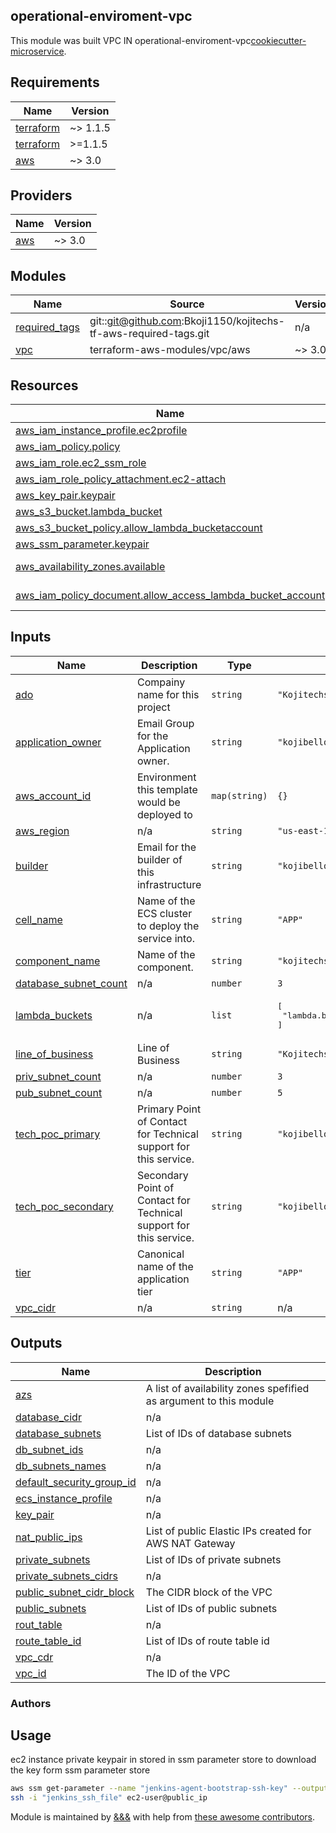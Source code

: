 ## operational-enviroment-vpc

This module was built VPC IN operational-enviroment-vpc[cookiecutter-microservice](https://github.com/Bkoji1150/AWS-S3-CROSS-ACCOUNT-ACCESS-WITH-TERRAFORM).

<!-- prettier-ignore-start -->
<!-- BEGINNING OF PRE-COMMIT-TERRAFORM DOCS HOOK -->
## Requirements

| Name | Version |
|------|---------|
| <a name="requirement_terraform"></a> [terraform](#requirement\_terraform) | ~> 1.1.5 |
| <a name="requirement_terraform"></a> [terraform](#requirement\_terraform) | >=1.1.5 |
| <a name="requirement_aws"></a> [aws](#requirement\_aws) | ~> 3.0 |

## Providers

| Name | Version |
|------|---------|
| <a name="provider_aws"></a> [aws](#provider\_aws) | ~> 3.0 |

## Modules

| Name | Source | Version |
|------|--------|---------|
| <a name="module_required_tags"></a> [required\_tags](#module\_required\_tags) | git::git@github.com:Bkoji1150/kojitechs-tf-aws-required-tags.git | n/a |
| <a name="module_vpc"></a> [vpc](#module\_vpc) | terraform-aws-modules/vpc/aws | ~> 3.0 |

## Resources

| Name | Type |
|------|------|
| [aws_iam_instance_profile.ec2profile](https://registry.terraform.io/providers/hashicorp/aws/latest/docs/resources/iam_instance_profile) | resource |
| [aws_iam_policy.policy](https://registry.terraform.io/providers/hashicorp/aws/latest/docs/resources/iam_policy) | resource |
| [aws_iam_role.ec2_ssm_role](https://registry.terraform.io/providers/hashicorp/aws/latest/docs/resources/iam_role) | resource |
| [aws_iam_role_policy_attachment.ec2-attach](https://registry.terraform.io/providers/hashicorp/aws/latest/docs/resources/iam_role_policy_attachment) | resource |
| [aws_key_pair.keypair](https://registry.terraform.io/providers/hashicorp/aws/latest/docs/resources/key_pair) | resource |
| [aws_s3_bucket.lambda_bucket](https://registry.terraform.io/providers/hashicorp/aws/latest/docs/resources/s3_bucket) | resource |
| [aws_s3_bucket_policy.allow_lambda_bucketaccount](https://registry.terraform.io/providers/hashicorp/aws/latest/docs/resources/s3_bucket_policy) | resource |
| [aws_ssm_parameter.keypair](https://registry.terraform.io/providers/hashicorp/aws/latest/docs/resources/ssm_parameter) | resource |
| [aws_availability_zones.available](https://registry.terraform.io/providers/hashicorp/aws/latest/docs/data-sources/availability_zones) | data source |
| [aws_iam_policy_document.allow_access_lambda_bucket_account](https://registry.terraform.io/providers/hashicorp/aws/latest/docs/data-sources/iam_policy_document) | data source |

## Inputs

| Name | Description | Type | Default | Required |
|------|-------------|------|---------|:--------:|
| <a name="input_ado"></a> [ado](#input\_ado) | Compainy name for this project | `string` | `"Kojitechs"` | no |
| <a name="input_application_owner"></a> [application\_owner](#input\_application\_owner) | Email Group for the Application owner. | `string` | `"kojibello058@gmail.com"` | no |
| <a name="input_aws_account_id"></a> [aws\_account\_id](#input\_aws\_account\_id) | Environment this template would be deployed to | `map(string)` | `{}` | no |
| <a name="input_aws_region"></a> [aws\_region](#input\_aws\_region) | n/a | `string` | `"us-east-1"` | no |
| <a name="input_builder"></a> [builder](#input\_builder) | Email for the builder of this infrastructure | `string` | `"kojibello058@gmail.com"` | no |
| <a name="input_cell_name"></a> [cell\_name](#input\_cell\_name) | Name of the ECS cluster to deploy the service into. | `string` | `"APP"` | no |
| <a name="input_component_name"></a> [component\_name](#input\_component\_name) | Name of the component. | `string` | `"kojitechs-vpc"` | no |
| <a name="input_database_subnet_count"></a> [database\_subnet\_count](#input\_database\_subnet\_count) | n/a | `number` | `3` | no |
| <a name="input_lambda_buckets"></a> [lambda\_buckets](#input\_lambda\_buckets) | n/a | `list` | <pre>[<br>  "lambda.bucket.secrets.rotation"<br>]</pre> | no |
| <a name="input_line_of_business"></a> [line\_of\_business](#input\_line\_of\_business) | Line of Business | `string` | `"Kojitechs"` | no |
| <a name="input_priv_subnet_count"></a> [priv\_subnet\_count](#input\_priv\_subnet\_count) | n/a | `number` | `3` | no |
| <a name="input_pub_subnet_count"></a> [pub\_subnet\_count](#input\_pub\_subnet\_count) | n/a | `number` | `5` | no |
| <a name="input_tech_poc_primary"></a> [tech\_poc\_primary](#input\_tech\_poc\_primary) | Primary Point of Contact for Technical support for this service. | `string` | `"kojibello058@gmail.com"` | no |
| <a name="input_tech_poc_secondary"></a> [tech\_poc\_secondary](#input\_tech\_poc\_secondary) | Secondary Point of Contact for Technical support for this service. | `string` | `"kojibello058@gmail.com"` | no |
| <a name="input_tier"></a> [tier](#input\_tier) | Canonical name of the application tier | `string` | `"APP"` | no |
| <a name="input_vpc_cidr"></a> [vpc\_cidr](#input\_vpc\_cidr) | n/a | `string` | n/a | yes |

## Outputs

| Name | Description |
|------|-------------|
| <a name="output_azs"></a> [azs](#output\_azs) | A list of availability zones spefified as argument to this module |
| <a name="output_database_cidr"></a> [database\_cidr](#output\_database\_cidr) | n/a |
| <a name="output_database_subnets"></a> [database\_subnets](#output\_database\_subnets) | List of IDs of database subnets |
| <a name="output_db_subnet_ids"></a> [db\_subnet\_ids](#output\_db\_subnet\_ids) | n/a |
| <a name="output_db_subnets_names"></a> [db\_subnets\_names](#output\_db\_subnets\_names) | n/a |
| <a name="output_default_security_group_id"></a> [default\_security\_group\_id](#output\_default\_security\_group\_id) | n/a |
| <a name="output_ecs_instance_profile"></a> [ecs\_instance\_profile](#output\_ecs\_instance\_profile) | n/a |
| <a name="output_key_pair"></a> [key\_pair](#output\_key\_pair) | n/a |
| <a name="output_nat_public_ips"></a> [nat\_public\_ips](#output\_nat\_public\_ips) | List of public Elastic IPs created for AWS NAT Gateway |
| <a name="output_private_subnets"></a> [private\_subnets](#output\_private\_subnets) | List of IDs of private subnets |
| <a name="output_private_subnets_cidrs"></a> [private\_subnets\_cidrs](#output\_private\_subnets\_cidrs) | n/a |
| <a name="output_public_subnet_cidr_block"></a> [public\_subnet\_cidr\_block](#output\_public\_subnet\_cidr\_block) | The CIDR block of the VPC |
| <a name="output_public_subnets"></a> [public\_subnets](#output\_public\_subnets) | List of IDs of public subnets |
| <a name="output_rout_table"></a> [rout\_table](#output\_rout\_table) | n/a |
| <a name="output_route_table_id"></a> [route\_table\_id](#output\_route\_table\_id) | List of IDs of route table id |
| <a name="output_vpc_cdr"></a> [vpc\_cdr](#output\_vpc\_cdr) | n/a |
| <a name="output_vpc_id"></a> [vpc\_id](#output\_vpc\_id) | The ID of the VPC |
<!-- END OF PRE-COMMIT-TERRAFORM DOCS HOOK -->

### Authors

## Usage 
ec2 instance private keypair in stored in ssm parameter store to download the key form ssm parameter store 

```bash
aws ssm get-parameter --name "jenkins-agent-bootstrap-ssh-key" --output text --query Parameter.Value >> "./jenkins_ssh_file"
ssh -i "jenkins_ssh_file" ec2-user@public_ip
```

Module is maintained by [&&&](https://github.com/antonbabenko) with help from [these awesome contributors](https://github.com/terraform-aws-modules/terraform-aws-autoscaling/graphs/contributors).
